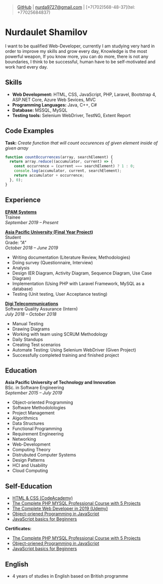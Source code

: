 > [GitHub](https://github.com/nurdared) |
[nurda9727@gmail.com](mailto:nurda9727@gmail.com) | 
[+7(702)568-48-37](tel: +77025684837)

# Nurdaulet Shamilov 
I want to be qualified Web-Developer, currently I am studying very hard in order to improve my skills and grow every day, Knowledge is the most powerful weapon, If you know more, you can do more, there is not any boundaries, I think to be successful, human have to be self-motivated and work hard every day.

## Skills
- **Web Development:** HTML, CSS, JavaScript, PHP, Laravel, Bootstrap 4, ASP.NET Core, Azure Web Sevices, MVC
- **Programming Languages:** Java, C++, C#
- **Database:** MSSQL, MySQL
- **Testing tools:** Selenium WebDriver, TestNG, Extent Report

## Code Examples
**Task:** _Create function that will count occurences of given element inside of given array_
```javascript
function countOccurrences(array, searchElement) {
  return array.reduce((accumulator, current) => {
    const occurrence = (current === searchElement) ? 1 : 0;
    console.log(accumulator, current, searchElement);
    return accumulator + occurrence;
  }, 0);
}
```

## Experience
**[EPAM Systems](https://training.epam.kz/#!/Home)**  
Trainee  
*September 2019 &ndash; Present*  

**[Asia Pacific University (Final Year Project)](http://www.apu.edu.my/)**  
Student  
Grade: _"A"_  
*October 2018 &ndash; June 2019*  
- Writing documentation (Literature Review, Methodologies)
- Doing survey (Questionnaire, Interview)
- Analysis
- Design (ER Diagram, Activity Diagram, Sequence Diagram, Use Case Diagram)
- Implementation (Using PHP with Laravel Framework, MySQL as a database)
- Testing (Unit testing, User Acceptance testing)

**[Digi Telecommunications](https://www.digi.com.my/)**  
Software Quality Assurance (Intern)  
*July 2018 &ndash; October 2018*  
- Manual Testing
- Drawing Diagrams
- Working with team using SCRUM Methodology
- Daily Standups
- Creating Test scenarios
- Automate Testing: Using Selenium WebDriver (Given Project)
- Successfully completed training and finished project

## Education  
**Asia Pacific University of Technology and Innovation**  
BSc. in Software Engineering  
*September 2015 &ndash; July 2019*  
- Object-oriented Programming
- Software Methodolologies
- Project Management
- Algorithmics
- Data Structures
- Functional Programming
- Requirement Engineering
- Networking
- Web-Development
- Computing Theory
- Distrubuted Computer Systems
- Design Patterns
- HCI and Usability
- Cloud Computing

## Self-Education
- [HTML & CSS (CodeAcademy)](https://www.codecademy.com/profiles/nurdared) 
- [The Complete PHP MYSQL Professional Course with 5 Projects](https://www.udemy.com/course/the-complete-php-mysql-professional-course/)
- [The Complete Web Developer in 2019 (Udemy)](https://www.udemy.com/the-complete-web-developer-zero-to-mastery/)
- [Object-oriened Programming in JavaScript](https://www.udemy.com/javascript-object-oriented-programming/)
- [JavaScript basics for Beginners](https://codewithmosh.com/p/javascript-basics-for-beginners)

**Certificates:**
- [The Complete PHP MYSQL Professional Course with 5 Projects](https://www.udemy.com/certificate/UC-U8V181H1/)
- [Object-oriened Programming in JavaScript](https://www.udemy.com/certificate/UC-SFOLMBOU/)
- [JavaScript basics for Beginners](https://drive.google.com/open?id=1NIYTaQMYGh8BC7AWki5XXuJaaJnTzN4F)

## English
- 4 years of studies in English based on British programme